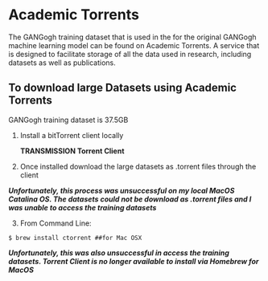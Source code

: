 
# Academic Torrents
The GANGogh training dataset that is used in the for the original GANGogh machine learning model can be found on Academic Torrents. A service that is designed to facilitate storage of all the data used in research, including datasets as well as publications. 

## To download large Datasets using Academic Torrents
GANGogh training dataset is 37.5GB 

 1.  Install a bitTorrent client locally
		
		**TRANSMISSION Torrent Client**
		
 2. Once installed download the large datasets as .torrent files through the client  

***Unfortunately, this process was unsuccessful on my local MacOS Catalina OS. The datasets could not be download as .torrent files and I was unable to access the training datasets***

 3. From Command Line:
 
`$ brew install ctorrent ##for Mac OSX`  

***Unfortunately, this was also unsuccessful in access the training datasets. Torrent Client is no longer available to install via Homebrew for MacOS***